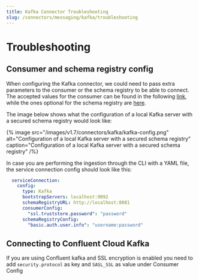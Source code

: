 ```yaml
---
title: Kafka Connector Troubleshooting
slug: /connectors/messaging/kafka/troubleshooting
---
```


# Troubleshooting

## Consumer and schema registry config

When configuring the Kafka connector, we could need to pass extra parameters to the consumer or the schema registry to
be able to connect. The accepted values for the consumer can be found in the following
[link](https://github.com/edenhill/librdkafka/blob/master/CONFIGURATION.md), while the ones optional for
the schema registry are [here](https://docs.confluent.io/platform/current/clients/confluent-kafka-python/html/index.html#schemaregistryclient).

The image below shows what the configuration of a local Kafka server with a secured schema registry would look like:

{% image
src="/images/v1.7/connectors/kafka/kafka-config.png"
alt="Configuration of a local Kafka server with a secured schema registry"
caption="Configuration of a local Kafka server with a secured schema registry" /%}

In case you are performing the ingestion through the CLI with a YAML file, the service connection config should look
like this:

```yaml
  serviceConnection:
    config:
      type: Kafka
      bootstrapServers: localhost:9092
      schemaRegistryURL: http://localhost:8081
      consumerConfig:
        "ssl.truststore.password": "password"
      schemaRegistryConfig:
        "basic.auth.user.info": "username:password"
```

## Connecting to Confluent Cloud Kafka

If you are using Confluent kafka and SSL encryption is enabled you need to add `security.protocol` as key and `SASL_SSL` as value under Consumer Config
